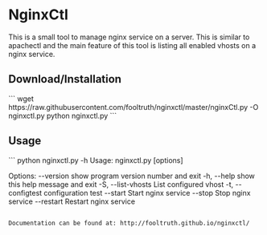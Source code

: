 <h1>NginxCtl</h1>

This is a small tool to manage nginx service on a server. This is similar to
apachectl and the main feature of this tool is listing all enabled vhosts on a
nginx service.

<h2>Download/Installation</h2>
```
wget https://raw.githubusercontent.com/fooltruth/nginxctl/master/nginxCtl.py -O
nginxctl.py 
python nginxctl.py
```

<h2>Usage</h2>
```
python nginxctl.py -h
Usage: nginxctl.py [options]

Options:
  --version          show program version number and exit
  -h, --help         show this help message and exit
  -S, --list-vhosts  List configured vhost
  -t, --configtest   configuration test
  --start            Start nginx service
  --stop             Stop nginx service
  --restart          Restart nginx service
```

Documentation can be found at: http://fooltruth.github.io/nginxctl/
